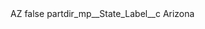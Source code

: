 <?xml version="1.0" encoding="UTF-8"?>
<CustomMetadata xmlns="http://soap.sforce.com/2006/04/metadata" xmlns:xsi="http://www.w3.org/2001/XMLSchema-instance" xmlns:xsd="http://www.w3.org/2001/XMLSchema">
    <label>AZ</label>
    <protected>false</protected>
    <values>
        <field>partdir_mp__State_Label__c</field>
        <value xsi:type="xsd:string">Arizona</value>
    </values>
</CustomMetadata>
